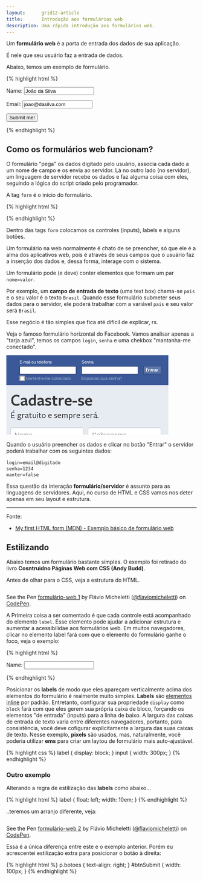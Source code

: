 ```yaml
---
layout:      grid12-article
title:       Introdução aos formulários web
description: Uma rápida introdução aos formulários web.
---
```


Um __formulário web__ é a porta de entrada dos dados de sua aplicação.

É nele que seu usuário faz a entrada de dados.

Abaixo, temos um exemplo de formulário.

{% highlight html %}
<!DOCTYPE html PUBLIC "-//W3C//DTD XHTML 1.0 Strict//EN"
  "http://www.w3.org/TR/xhtml1/DTD/xhtml1-strict.dtd">
<html xmlns="http://www.w3.org/1999/xhtml" xml:lang="pt" >
    <head>
        <title> Nosso singelo formulário </title>
    </head>
    <body>
        <form action="script-para-onde-envio-os-dados.php" method="post">
            <p>
                Name:  <input type="text" name="username" value="João da Silva" />
            </p>
            <p>
                Email: <input type="text" name="email"  value="joao@dasilva.com" />
            </p>
            <p>
                <input type="submit" value="Submit me!" />
            </p>
        </form>
    </body>
</html>
{% endhighlight %}



Como os formulários web funcionam?
---

O formulário "pega" os dados digitado pelo usuário, associa cada dado a um nome de campo e os envia ao servidor. 
Lá no outro lado (no servidor), um linguagem de servidor recebe os dados e faz alguma coisa com eles, seguindo a lógica
do script criado pelo programador.

A tag `form` é o início do formulário.

{% highlight html %}
<form>

</form>
{% endhighlight %}

Dentro das tags `form` colocamos os controles (inputs), labels e alguns botões.

Um formulário na web normalmente é chato de se preencher, só que ele é a alma dos aplicativos web, pois é através de seus
campos que o usuário faz a inserção dos dados e, dessa forma, interage com o sistema.

Um formulário pode (e deve) conter elementos que formam um par `nome=valor`.

Por exemplo, um __campo de entrada de texto__ (uma text box) chama-se `pais` e o seu valor é o texto `Brasil`. Quando
esse formulário submeter seus dados para o servidor, ele poderá trabalhar com a variável `pais` e seu valor será `Brasil`.

Esse negócio é tão simples que fica até difícil de explicar, rs.

Veja o famoso formulário horizontal do Facebook. Vamos analisar apenas a "tarja azul", temos os campos `login`, `senha` 
e uma chekbox "mantanha-me conectado".

!["formulário web de exemplo"](form-facebook.png "formulário web de exemplo")

Quando o usuário preencher os dados e clicar no botão "Entrar" o servidor poderá trabalhar com os seguintes dados:

    login=email@digitado
    senha=1234
    manter=false

Essa questão da interação __formulário/servidor__  é assunto para as linguagens de servidores. Aqui, no curso de HTML e
CSS vamos nos deter apenas em seu layout e estrutura.

<hr>
Fonte:

- [My first HTML form (MDN) - Exemplo básico de formulário web](https://developer.mozilla.org/en-US/docs/Web/Guide/HTML/Forms/My_first_HTML_form "link-externo")



Estilizando
---

Abaixo temos um formulário bastante simples. O exemplo foi retirado do livro __Cosntruidno Páginas Web com CSS
(Andy Budd)__.

Antes de olhar para o CSS, veja a estrutura do HTML.

<div data-height="395" data-theme-id="2897" data-slug-hash="EaPXKd" data-default-tab="null" data-user="flaviomicheletti" class='codepen'><pre><code></code></pre>
<p>See the Pen <a href='http://codepen.io/flaviomicheletti/pen/EaPXKd/'>formulário-web 1</a> by Flávio Micheletti (<a href='http://codepen.io/flaviomicheletti'>@flaviomicheletti</a>) on <a href='http://codepen.io'>CodePen</a>.</p>
</div><script async src="//assets.codepen.io/assets/embed/ei.js"></script>

A Primeira coisa a ser comentado é que cada controle está acompanhado do elemento `label`. Esse elemento pode ajudar a
adicionar estrutura e aumentar a acessibilidae aos formulários web. Em muitos navegadores, clicar no elemento label 
fará com que o elemento do formulário ganhe o foco, veja o exemplo:

{% highlight html %}
<p>
  <label for="author">Name: </label>
  <input name="author" id="author" type="text" />
</p>
{% endhighlight %}

Posicionar os __labels__ de modo que eles apareçam verticalmente acima dos elementos do formulário é realmente muito simples.
__Labels__ são [elementos inline](html-css/elementos-inline-block-level/) por padrão. Entretanto, configurar sua propriedade
 `display` como `block` fará com que eles gerem sua própria caixa de bloco, forçando os elementos "de entrada" (inputs)
para a linha de baixo. A largura das caixas de entrada de texto varia entre diferentes navegadores, portanto, para
consistência, você deve cofigurar explicitamente a largura das suas caixas de texto. Nesse exemplo, __pixels__ são usados,
mas, naturalmente, você poderia utilizar __ems__ para criar um laytou de formulário mais auto-ajustável.

{% highlight css %}
label {
    display: block;
}
input {
    width: 300px;
}
{% endhighlight %}

 


### Outro exemplo

Alterando a regra de estilização das __labels__ como abaixo...

{% highlight html %}
label {
  float: left;
  width: 10em;
}
{% endhighlight %}

..teremos um arranjo diferente, veja:

<div data-height="346" data-theme-id="2897" data-slug-hash="MYKoeQ" data-default-tab="null" data-user="flaviomicheletti" class='codepen'><pre><code></code></pre>
<p>See the Pen <a href='http://codepen.io/flaviomicheletti/pen/MYKoeQ/'>formulário-web 2</a> by Flávio Micheletti (<a href='http://codepen.io/flaviomicheletti'>@flaviomicheletti</a>) on <a href='http://codepen.io'>CodePen</a>.</p>
</div><script async src="//assets.codepen.io/assets/embed/ei.js"></script>

Essa é a única diferença entre este e o exemplo anterior. Porém eu acrescentei estilização extra para posicionar o botão
à direita:

{% highlight html %}
p.botoes {
  text-align: right;
}
#btnSubmit {
  width: 100px;
}
{% endhighlight %}
